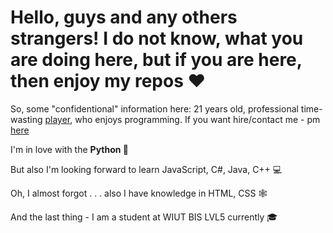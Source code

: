 <h1> Hello, guys and any others strangers! I do not know, what you are doing here, but if you are here, then enjoy my repos ❤️</h1>

So, some "confidentional" information here: 21 years old, professional time-wasting <a href="https://steamcommunity.com/id/odasszz">player</a>, who enjoys programming. If you want hire/contact me - pm <a href="mailto:ilink00@mail.ru">here</a>

I'm in love with the <b>Python 🐍</b>

But also I'm looking forward to learn JavaScript, C#, Java, C++ 💻

Oh, I almost forgot . . . also I have knowledge in HTML, CSS 🕸

And the last thing - I am a student at WIUT BIS LVL5 currently 🎓

<!---
odaswhite/odaswhite is a ✨ special ✨ repository because its `README.md` (this file) appears on your GitHub profile.
You can click the Preview link to take a look at your changes.
--->
